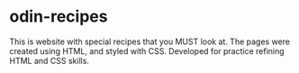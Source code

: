 # odin-recipes
This is website with special recipes that you MUST look at.
The pages were created using HTML, and styled with CSS.
Developed for practice refining HTML and CSS skills.